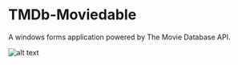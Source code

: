 # TMDb-Moviedable
A windows forms application powered by The Movie Database API.

![alt text](https://preview.ibb.co/jBA4aR/Screenshot_27.png)
